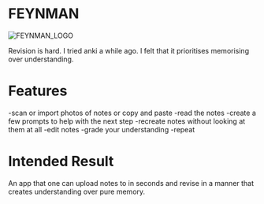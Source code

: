 # FEYNMAN

![FEYNMAN_LOGO](https://user-images.githubusercontent.com/80278580/153899291-7b79a7f7-38ee-4932-b9c4-ced1c37109a3.png)

Revision is hard. I tried anki a while ago. I felt that it prioritises memorising over understanding. 

# Features

-scan or import photos of notes or copy and paste
-read the notes
-create a few prompts to help with the next step
-recreate notes without looking at them at all
-edit notes 
-grade your understanding
-repeat

# Intended Result

An app that one can upload notes to in seconds and revise in a manner that creates understanding over pure memory. 
